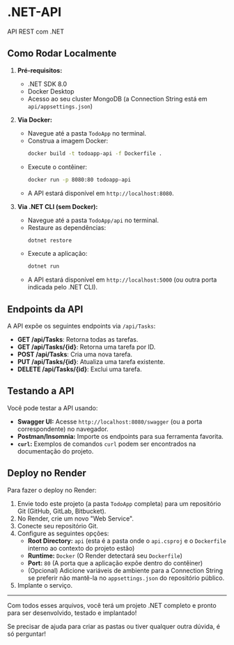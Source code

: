 # .NET-API
API REST com .NET
## Como Rodar Localmente

1.  **Pré-requisitos:**
    * .NET SDK 8.0
    * Docker Desktop
    * Acesso ao seu cluster MongoDB (a Connection String está em `api/appsettings.json`)

2.  **Via Docker:**
    * Navegue até a pasta `TodoApp` no terminal.
    * Construa a imagem Docker:
        ```bash
        docker build -t todoapp-api -f Dockerfile .
        ```
    * Execute o contêiner:
        ```bash
        docker run -p 8080:80 todoapp-api
        ```
    * A API estará disponível em `http://localhost:8080`.

3.  **Via .NET CLI (sem Docker):**
    * Navegue até a pasta `TodoApp/api` no terminal.
    * Restaure as dependências:
        ```bash
        dotnet restore
        ```
    * Execute a aplicação:
        ```bash
        dotnet run
        ```
    * A API estará disponível em `http://localhost:5000` (ou outra porta indicada pelo .NET CLI).

## Endpoints da API

A API expõe os seguintes endpoints via `/api/Tasks`:

* **GET /api/Tasks**: Retorna todas as tarefas.
* **GET /api/Tasks/{id}**: Retorna uma tarefa por ID.
* **POST /api/Tasks**: Cria uma nova tarefa.
* **PUT /api/Tasks/{id}**: Atualiza uma tarefa existente.
* **DELETE /api/Tasks/{id}**: Exclui uma tarefa.

## Testando a API

Você pode testar a API usando:

* **Swagger UI:** Acesse `http://localhost:8080/swagger` (ou a porta correspondente) no navegador.
* **Postman/Insomnia:** Importe os endpoints para sua ferramenta favorita.
* **`curl`:** Exemplos de comandos `curl` podem ser encontrados na documentação do projeto.

## Deploy no Render

Para fazer o deploy no Render:

1.  Envie todo este projeto (a pasta `TodoApp` completa) para um repositório Git (GitHub, GitLab, Bitbucket).
2.  No Render, crie um novo "Web Service".
3.  Conecte seu repositório Git.
4.  Configure as seguintes opções:
    * **Root Directory:** `api` (esta é a pasta onde o `api.csproj` e o `Dockerfile` interno ao contexto do projeto estão)
    * **Runtime:** `Docker` (O Render detectará seu `Dockerfile`)
    * **Port:** `80` (A porta que a aplicação expõe dentro do contêiner)
    * (Opcional) Adicione variáveis de ambiente para a Connection String se preferir não mantê-la no `appsettings.json` do repositório público.
5.  Implante o serviço.

---

Com todos esses arquivos, você terá um projeto .NET completo e pronto para ser desenvolvido, testado e implantado!

Se precisar de ajuda para criar as pastas ou tiver qualquer outra dúvida, é só perguntar!